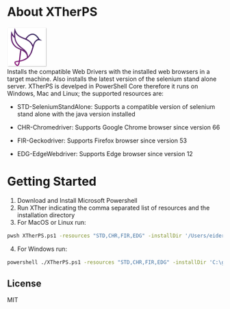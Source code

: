 # About XTherPS 
[![N|Solid](https://github.com/TheSoftwareDesignLab/XTherPS/blob/master/Img/XTherPSSmall.png)](http://www.greensqa.com)
<br>
Installs the compatible Web Drivers with the installed web browsers in a target machine. Also installs the latest version of the selenium stand alone server. XTherPS is develped in PowerShell Core therefore it runs on Windows, Mac and Linux; the supported resources are:

- STD-SeleniumStandAlone: Supports a compatible version of selenium stand alone with the java version installed

- CHR-Chromedriver: Supports Google Chrome browser since version 66

- FIR-Geckodriver: Supports Firefox browser since version 53

- EDG-EdgeWebdriver: Supports Edge browser since version 12


# Getting Started

1. Download and Install Microsoft Powershell
2. Run XTher indicating the comma separated list of resources and the installation directory
3. For MacOS or Linux run:
```sh
pwsh XTherPS.ps1 -resources "STD,CHR,FIR,EDG" -installDir '/Users/eider/Selenium'
```
4.	For Windows run: 
```sh
powershell ./XTherPS.ps1 -resources "STD,CHR,FIR,EDG" -installDir 'C:\greensqa\selenium'
```
License
----

MIT